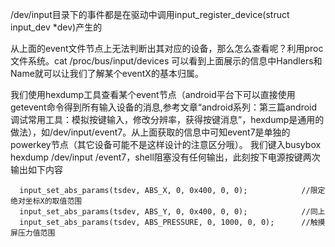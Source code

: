 
   /dev/input目录下的事件都是在驱动中调用input_register_device(struct input_dev *dev)产生的


   从上面的event文件节点上无法判断出其对应的设备，那么怎么查看呢？利用proc文件系统。cat /proc/bus/input/devices 
   可以看到上面展示的信息中Handlers和Name就可以让我们了解某个eventX的基本归属。 

   我们使用hexdump工具查看某个event节点（android平台下可以直接使用getevent命令得到所有输入设备的消息,参考文章“android系列：第三篇android调试常用工具：模拟按键输入，修改分辨率，获得按键消息”，hexdump是通用的做法），如/dev/input/event7。从上面获取的信息中可知event7是单独的powerkey节点（其它设备可能不是这样设计的注意区分哦）。
我们键入busybox hexdump /dev/input /event7，shell阻塞没有任何输出，此刻按下电源按键两次输出如下内容


      input_set_abs_params(tsdev, ABS_X, 0, 0x400, 0, 0);            //限定绝对坐标X的取值范围
      input_set_abs_params(tsdev, ABS_Y, 0, 0x400, 0, 0);            //同上
      input_set_abs_params(tsdev, ABS_PRESSURE, 0, 1000, 0, 0);      //触摸屏压力值范围